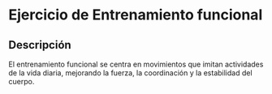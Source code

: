﻿# Ejercicio de Entrenamiento funcional
## Descripción
El entrenamiento funcional se centra en movimientos que imitan actividades de la vida diaria, mejorando la fuerza, la coordinación y la estabilidad del cuerpo.
